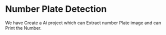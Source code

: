 # Number Plate Detection

We have Create a Ai project which can Extract  number Plate image and can Print the Number.
